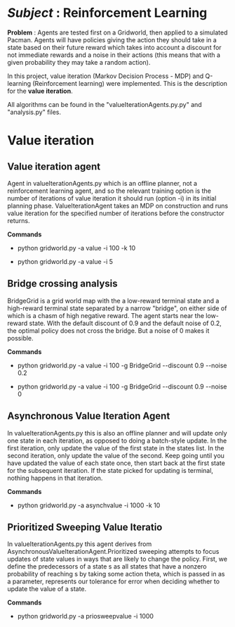 # *Subject* : Reinforcement Learning

**Problem** : Agents are tested first on a Gridworld, then applied to a simulated Pacman. Agents will have
policies giving the action they should take in a state based on their future reward which takes into account a discount for not immediate
rewards and a noise in their actions (this means that with a given probability they may take a random action).

In this project, value iteration (Markov Decision Process - MDP) and Q-learning (Reinforcement learning) were implemented. This is the description for the **value iteration**.

All algorithms can be found in the "valueIterationAgents.py.py" and "analysis.py" files.

# **Value iteration**

## **Value iteration agent**

Agent in valueIterationAgents.py which is an offline planner, not a reinforcement learning agent, and so 
the relevant training option is the number of iterations of value iteration it should run (option -i) in its initial planning phase. 
ValueIterationAgent takes an MDP on construction and runs value iteration for the specified number of iterations before the constructor 
returns.

**Commands**

* python gridworld.py -a value -i 100 -k 10

* python gridworld.py -a value -i 5

## **Bridge crossing analysis**

BridgeGrid is a grid world map with the a low-reward terminal state and a high-reward terminal state 
separated by a narrow "bridge", on either side of which is a chasm of high negative reward. The agent starts near the low-reward state.
With the default discount of 0.9 and the default noise of 0.2, the optimal policy does not cross the bridge. But a noise of 0 makes it 
possible.

**Commands**

* python gridworld.py -a value -i 100 -g BridgeGrid --discount 0.9 --noise 0.2

* python gridworld.py -a value -i 100 -g BridgeGrid --discount 0.9 --noise 0


## **Asynchronous Value Iteration Agent**

In valueIterationAgents.py this is also an offline planner and will update only one state in each 
iteration, as opposed to doing a batch-style update. In the first iteration, only update the value of the first state in the states list. 
In the second iteration, only update the value of the second. Keep going until you have updated the value of each state once, then start 
back at the first state for the subsequent iteration. If the state picked for updating is terminal, nothing happens in that iteration. 

**Commands**

* python gridworld.py -a asynchvalue -i 1000 -k 10


## **Prioritized Sweeping Value Iteratio**

In valueIterationAgents.py this agent derives from AsynchronousValueIterationAgent.Prioritized 
sweeping attempts to focus updates of state values in ways that are likely to change the policy. First, we define the predecessors of 
a state s as all states that have a nonzero probability of reaching s by taking some action theta, which is passed in as a parameter,
represents our tolerance for error when deciding whether to update the value of a state. 

**Commands**

* python gridworld.py -a priosweepvalue -i 1000
